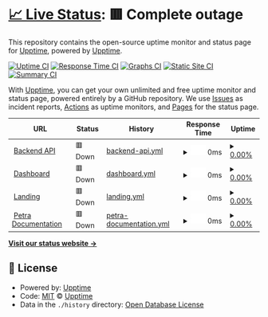 # [📈 Live Status](https://status.petra.africa): <!--live status--> **🟥 Complete outage**

This repository contains the open-source uptime monitor and status page for [Upptime](https://upptime.js.org), powered by [Upptime](https://github.com/upptime/upptime).

[![Uptime CI](https://github.com/upptime/upptime/workflows/Uptime%20CI/badge.svg)](https://github.com/upptime/upptime/actions?query=workflow%3A%22Uptime+CI%22)
[![Response Time CI](https://github.com/upptime/upptime/workflows/Response%20Time%20CI/badge.svg)](https://github.com/upptime/upptime/actions?query=workflow%3A%22Response+Time+CI%22)
[![Graphs CI](https://github.com/upptime/upptime/workflows/Graphs%20CI/badge.svg)](https://github.com/upptime/upptime/actions?query=workflow%3A%22Graphs+CI%22)
[![Static Site CI](https://github.com/upptime/upptime/workflows/Static%20Site%20CI/badge.svg)](https://github.com/upptime/upptime/actions?query=workflow%3A%22Static+Site+CI%22)
[![Summary CI](https://github.com/upptime/upptime/workflows/Summary%20CI/badge.svg)](https://github.com/upptime/upptime/actions?query=workflow%3A%22Summary+CI%22)

With [Upptime](https://upptime.js.org), you can get your own unlimited and free uptime monitor and status page, powered entirely by a GitHub repository. We use [Issues](https://github.com/upptime/upptime/issues) as incident reports, [Actions](https://github.com/upptime/upptime/actions) as uptime monitors, and [Pages](https://status.petra.africa) for the status page.

<!--start: status pages-->
<!-- This summary is generated by Upptime (https://github.com/upptime/upptime) -->
<!-- Do not edit this manually, your changes will be overwritten -->
<!-- prettier-ignore -->
| URL | Status | History | Response Time | Uptime |
| --- | ------ | ------- | ------------- | ------ |
| <img alt="" src="https://petra-merchant.vercel.app/favicon.ico" height="13"> [Backend API](https://api.thepetra.co/) | 🟥 Down | [backend-api.yml](https://github.com/PetraHQ/status/commits/HEAD/history/backend-api.yml) | <details><summary><img alt="Response time graph" src="./graphs/backend-api/response-time-week.png" height="20"> 0ms</summary><br><a href="https://status.petra.africa/history/backend-api"><img alt="Response time 368" src="https://img.shields.io/endpoint?url=https%3A%2F%2Fraw.githubusercontent.com%2FPetraHQ%2Fstatus%2FHEAD%2Fapi%2Fbackend-api%2Fresponse-time.json"></a><br><a href="https://status.petra.africa/history/backend-api"><img alt="24-hour response time 0" src="https://img.shields.io/endpoint?url=https%3A%2F%2Fraw.githubusercontent.com%2FPetraHQ%2Fstatus%2FHEAD%2Fapi%2Fbackend-api%2Fresponse-time-day.json"></a><br><a href="https://status.petra.africa/history/backend-api"><img alt="7-day response time 0" src="https://img.shields.io/endpoint?url=https%3A%2F%2Fraw.githubusercontent.com%2FPetraHQ%2Fstatus%2FHEAD%2Fapi%2Fbackend-api%2Fresponse-time-week.json"></a><br><a href="https://status.petra.africa/history/backend-api"><img alt="30-day response time 0" src="https://img.shields.io/endpoint?url=https%3A%2F%2Fraw.githubusercontent.com%2FPetraHQ%2Fstatus%2FHEAD%2Fapi%2Fbackend-api%2Fresponse-time-month.json"></a><br><a href="https://status.petra.africa/history/backend-api"><img alt="1-year response time 368" src="https://img.shields.io/endpoint?url=https%3A%2F%2Fraw.githubusercontent.com%2FPetraHQ%2Fstatus%2FHEAD%2Fapi%2Fbackend-api%2Fresponse-time-year.json"></a></details> | <details><summary><a href="https://status.petra.africa/history/backend-api">0.00%</a></summary><a href="https://status.petra.africa/history/backend-api"><img alt="All-time uptime 75.88%" src="https://img.shields.io/endpoint?url=https%3A%2F%2Fraw.githubusercontent.com%2FPetraHQ%2Fstatus%2FHEAD%2Fapi%2Fbackend-api%2Fuptime.json"></a><br><a href="https://status.petra.africa/history/backend-api"><img alt="24-hour uptime 0.00%" src="https://img.shields.io/endpoint?url=https%3A%2F%2Fraw.githubusercontent.com%2FPetraHQ%2Fstatus%2FHEAD%2Fapi%2Fbackend-api%2Fuptime-day.json"></a><br><a href="https://status.petra.africa/history/backend-api"><img alt="7-day uptime 0.00%" src="https://img.shields.io/endpoint?url=https%3A%2F%2Fraw.githubusercontent.com%2FPetraHQ%2Fstatus%2FHEAD%2Fapi%2Fbackend-api%2Fuptime-week.json"></a><br><a href="https://status.petra.africa/history/backend-api"><img alt="30-day uptime 0.00%" src="https://img.shields.io/endpoint?url=https%3A%2F%2Fraw.githubusercontent.com%2FPetraHQ%2Fstatus%2FHEAD%2Fapi%2Fbackend-api%2Fuptime-month.json"></a><br><a href="https://status.petra.africa/history/backend-api"><img alt="1-year uptime 66.21%" src="https://img.shields.io/endpoint?url=https%3A%2F%2Fraw.githubusercontent.com%2FPetraHQ%2Fstatus%2FHEAD%2Fapi%2Fbackend-api%2Fuptime-year.json"></a></details>
| <img alt="" src="https://petra-merchant.vercel.app/favicon.ico" height="13"> [Dashboard](https://dashboard.thepetra.co/) | 🟥 Down | [dashboard.yml](https://github.com/PetraHQ/status/commits/HEAD/history/dashboard.yml) | <details><summary><img alt="Response time graph" src="./graphs/dashboard/response-time-week.png" height="20"> 0ms</summary><br><a href="https://status.petra.africa/history/dashboard"><img alt="Response time 0" src="https://img.shields.io/endpoint?url=https%3A%2F%2Fraw.githubusercontent.com%2FPetraHQ%2Fstatus%2FHEAD%2Fapi%2Fdashboard%2Fresponse-time.json"></a><br><a href="https://status.petra.africa/history/dashboard"><img alt="24-hour response time 0" src="https://img.shields.io/endpoint?url=https%3A%2F%2Fraw.githubusercontent.com%2FPetraHQ%2Fstatus%2FHEAD%2Fapi%2Fdashboard%2Fresponse-time-day.json"></a><br><a href="https://status.petra.africa/history/dashboard"><img alt="7-day response time 0" src="https://img.shields.io/endpoint?url=https%3A%2F%2Fraw.githubusercontent.com%2FPetraHQ%2Fstatus%2FHEAD%2Fapi%2Fdashboard%2Fresponse-time-week.json"></a><br><a href="https://status.petra.africa/history/dashboard"><img alt="30-day response time 0" src="https://img.shields.io/endpoint?url=https%3A%2F%2Fraw.githubusercontent.com%2FPetraHQ%2Fstatus%2FHEAD%2Fapi%2Fdashboard%2Fresponse-time-month.json"></a><br><a href="https://status.petra.africa/history/dashboard"><img alt="1-year response time 0" src="https://img.shields.io/endpoint?url=https%3A%2F%2Fraw.githubusercontent.com%2FPetraHQ%2Fstatus%2FHEAD%2Fapi%2Fdashboard%2Fresponse-time-year.json"></a></details> | <details><summary><a href="https://status.petra.africa/history/dashboard">0.00%</a></summary><a href="https://status.petra.africa/history/dashboard"><img alt="All-time uptime 27.76%" src="https://img.shields.io/endpoint?url=https%3A%2F%2Fraw.githubusercontent.com%2FPetraHQ%2Fstatus%2FHEAD%2Fapi%2Fdashboard%2Fuptime.json"></a><br><a href="https://status.petra.africa/history/dashboard"><img alt="24-hour uptime 0.00%" src="https://img.shields.io/endpoint?url=https%3A%2F%2Fraw.githubusercontent.com%2FPetraHQ%2Fstatus%2FHEAD%2Fapi%2Fdashboard%2Fuptime-day.json"></a><br><a href="https://status.petra.africa/history/dashboard"><img alt="7-day uptime 0.00%" src="https://img.shields.io/endpoint?url=https%3A%2F%2Fraw.githubusercontent.com%2FPetraHQ%2Fstatus%2FHEAD%2Fapi%2Fdashboard%2Fuptime-week.json"></a><br><a href="https://status.petra.africa/history/dashboard"><img alt="30-day uptime 0.00%" src="https://img.shields.io/endpoint?url=https%3A%2F%2Fraw.githubusercontent.com%2FPetraHQ%2Fstatus%2FHEAD%2Fapi%2Fdashboard%2Fuptime-month.json"></a><br><a href="https://status.petra.africa/history/dashboard"><img alt="1-year uptime 0.00%" src="https://img.shields.io/endpoint?url=https%3A%2F%2Fraw.githubusercontent.com%2FPetraHQ%2Fstatus%2FHEAD%2Fapi%2Fdashboard%2Fuptime-year.json"></a></details>
| <img alt="" src="https://petra-merchant.vercel.app/favicon.ico" height="13"> [Landing](https://thepetra.co/) | 🟥 Down | [landing.yml](https://github.com/PetraHQ/status/commits/HEAD/history/landing.yml) | <details><summary><img alt="Response time graph" src="./graphs/landing/response-time-week.png" height="20"> 0ms</summary><br><a href="https://status.petra.africa/history/landing"><img alt="Response time 389" src="https://img.shields.io/endpoint?url=https%3A%2F%2Fraw.githubusercontent.com%2FPetraHQ%2Fstatus%2FHEAD%2Fapi%2Flanding%2Fresponse-time.json"></a><br><a href="https://status.petra.africa/history/landing"><img alt="24-hour response time 0" src="https://img.shields.io/endpoint?url=https%3A%2F%2Fraw.githubusercontent.com%2FPetraHQ%2Fstatus%2FHEAD%2Fapi%2Flanding%2Fresponse-time-day.json"></a><br><a href="https://status.petra.africa/history/landing"><img alt="7-day response time 0" src="https://img.shields.io/endpoint?url=https%3A%2F%2Fraw.githubusercontent.com%2FPetraHQ%2Fstatus%2FHEAD%2Fapi%2Flanding%2Fresponse-time-week.json"></a><br><a href="https://status.petra.africa/history/landing"><img alt="30-day response time 0" src="https://img.shields.io/endpoint?url=https%3A%2F%2Fraw.githubusercontent.com%2FPetraHQ%2Fstatus%2FHEAD%2Fapi%2Flanding%2Fresponse-time-month.json"></a><br><a href="https://status.petra.africa/history/landing"><img alt="1-year response time 341" src="https://img.shields.io/endpoint?url=https%3A%2F%2Fraw.githubusercontent.com%2FPetraHQ%2Fstatus%2FHEAD%2Fapi%2Flanding%2Fresponse-time-year.json"></a></details> | <details><summary><a href="https://status.petra.africa/history/landing">0.00%</a></summary><a href="https://status.petra.africa/history/landing"><img alt="All-time uptime 86.67%" src="https://img.shields.io/endpoint?url=https%3A%2F%2Fraw.githubusercontent.com%2FPetraHQ%2Fstatus%2FHEAD%2Fapi%2Flanding%2Fuptime.json"></a><br><a href="https://status.petra.africa/history/landing"><img alt="24-hour uptime 0.00%" src="https://img.shields.io/endpoint?url=https%3A%2F%2Fraw.githubusercontent.com%2FPetraHQ%2Fstatus%2FHEAD%2Fapi%2Flanding%2Fuptime-day.json"></a><br><a href="https://status.petra.africa/history/landing"><img alt="7-day uptime 0.00%" src="https://img.shields.io/endpoint?url=https%3A%2F%2Fraw.githubusercontent.com%2FPetraHQ%2Fstatus%2FHEAD%2Fapi%2Flanding%2Fuptime-week.json"></a><br><a href="https://status.petra.africa/history/landing"><img alt="30-day uptime 0.00%" src="https://img.shields.io/endpoint?url=https%3A%2F%2Fraw.githubusercontent.com%2FPetraHQ%2Fstatus%2FHEAD%2Fapi%2Flanding%2Fuptime-month.json"></a><br><a href="https://status.petra.africa/history/landing"><img alt="1-year uptime 74.76%" src="https://img.shields.io/endpoint?url=https%3A%2F%2Fraw.githubusercontent.com%2FPetraHQ%2Fstatus%2FHEAD%2Fapi%2Flanding%2Fuptime-year.json"></a></details>
| <img alt="" src="https://petra-merchant.vercel.app/favicon.ico" height="13"> [Petra Documentation](https://docs.thepetra.co/) | 🟥 Down | [petra-documentation.yml](https://github.com/PetraHQ/status/commits/HEAD/history/petra-documentation.yml) | <details><summary><img alt="Response time graph" src="./graphs/petra-documentation/response-time-week.png" height="20"> 0ms</summary><br><a href="https://status.petra.africa/history/petra-documentation"><img alt="Response time 711" src="https://img.shields.io/endpoint?url=https%3A%2F%2Fraw.githubusercontent.com%2FPetraHQ%2Fstatus%2FHEAD%2Fapi%2Fpetra-documentation%2Fresponse-time.json"></a><br><a href="https://status.petra.africa/history/petra-documentation"><img alt="24-hour response time 0" src="https://img.shields.io/endpoint?url=https%3A%2F%2Fraw.githubusercontent.com%2FPetraHQ%2Fstatus%2FHEAD%2Fapi%2Fpetra-documentation%2Fresponse-time-day.json"></a><br><a href="https://status.petra.africa/history/petra-documentation"><img alt="7-day response time 0" src="https://img.shields.io/endpoint?url=https%3A%2F%2Fraw.githubusercontent.com%2FPetraHQ%2Fstatus%2FHEAD%2Fapi%2Fpetra-documentation%2Fresponse-time-week.json"></a><br><a href="https://status.petra.africa/history/petra-documentation"><img alt="30-day response time 0" src="https://img.shields.io/endpoint?url=https%3A%2F%2Fraw.githubusercontent.com%2FPetraHQ%2Fstatus%2FHEAD%2Fapi%2Fpetra-documentation%2Fresponse-time-month.json"></a><br><a href="https://status.petra.africa/history/petra-documentation"><img alt="1-year response time 733" src="https://img.shields.io/endpoint?url=https%3A%2F%2Fraw.githubusercontent.com%2FPetraHQ%2Fstatus%2FHEAD%2Fapi%2Fpetra-documentation%2Fresponse-time-year.json"></a></details> | <details><summary><a href="https://status.petra.africa/history/petra-documentation">0.00%</a></summary><a href="https://status.petra.africa/history/petra-documentation"><img alt="All-time uptime 69.82%" src="https://img.shields.io/endpoint?url=https%3A%2F%2Fraw.githubusercontent.com%2FPetraHQ%2Fstatus%2FHEAD%2Fapi%2Fpetra-documentation%2Fuptime.json"></a><br><a href="https://status.petra.africa/history/petra-documentation"><img alt="24-hour uptime 0.00%" src="https://img.shields.io/endpoint?url=https%3A%2F%2Fraw.githubusercontent.com%2FPetraHQ%2Fstatus%2FHEAD%2Fapi%2Fpetra-documentation%2Fuptime-day.json"></a><br><a href="https://status.petra.africa/history/petra-documentation"><img alt="7-day uptime 0.00%" src="https://img.shields.io/endpoint?url=https%3A%2F%2Fraw.githubusercontent.com%2FPetraHQ%2Fstatus%2FHEAD%2Fapi%2Fpetra-documentation%2Fuptime-week.json"></a><br><a href="https://status.petra.africa/history/petra-documentation"><img alt="30-day uptime 0.00%" src="https://img.shields.io/endpoint?url=https%3A%2F%2Fraw.githubusercontent.com%2FPetraHQ%2Fstatus%2FHEAD%2Fapi%2Fpetra-documentation%2Fuptime-month.json"></a><br><a href="https://status.petra.africa/history/petra-documentation"><img alt="1-year uptime 74.72%" src="https://img.shields.io/endpoint?url=https%3A%2F%2Fraw.githubusercontent.com%2FPetraHQ%2Fstatus%2FHEAD%2Fapi%2Fpetra-documentation%2Fuptime-year.json"></a></details>

<!--end: status pages-->

[**Visit our status website →**](https://status.petra.africa)

## 📄 License

- Powered by: [Upptime](https://github.com/upptime/upptime)
- Code: [MIT](./LICENSE) © [Upptime](https://upptime.js.org)
- Data in the `./history` directory: [Open Database License](https://opendatacommons.org/licenses/odbl/1-0/)
